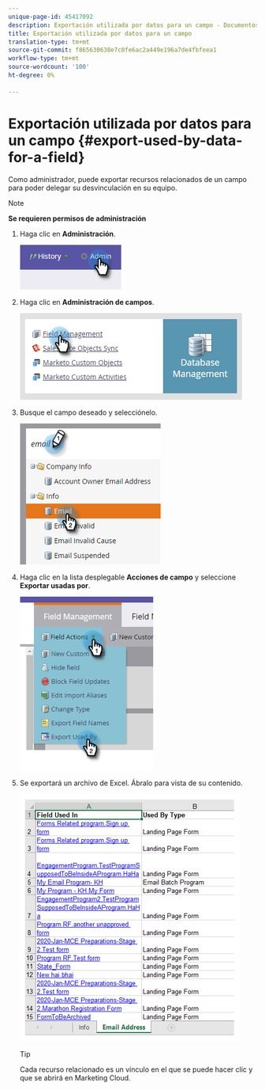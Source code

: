 ```yaml
---
unique-page-id: 45417092
description: Exportación utilizada por datos para un campo - Documentos de marketing - Documentación del producto
title: Exportación utilizada por datos para un campo
translation-type: tm+mt
source-git-commit: f865630638e7c0fe6ac2a449e196a7de4fbfeea1
workflow-type: tm+mt
source-wordcount: '100'
ht-degree: 0%

---
```



# Exportación utilizada por datos para un campo {#export-used-by-data-for-a-field}

Como administrador, puede exportar recursos relacionados de un campo para poder delegar su desvinculación en su equipo.

>[!NOTE]
>
>**Se requieren permisos de administración**

1. Haga clic en **Administración**.

   ![](assets/one.png)

1. Haga clic en **Administración de campos**.

   ![](assets/two-3.png)

1. Busque el campo deseado y selecciónelo.

   ![](assets/three.png)

1. Haga clic en la lista desplegable **Acciones de campo** y seleccione **Exportar usadas por**.

   ![](assets/four.png)

1. Se exportará un archivo de Excel. Ábralo para vista de su contenido.

   ![](assets/five-1.png)

   >[!TIP]
   >
   >Cada recurso relacionado es un vínculo en el que se puede hacer clic y que se abrirá en Marketing Cloud.
